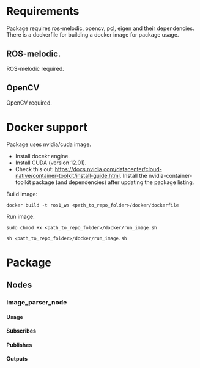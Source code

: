 # Requirements

Package requires ros-melodic, opencv, pcl, eigen and their dependencies. There is a dockerfile for building a docker image for package usage.

## ROS-melodic.

ROS-melodic required.

## OpenCV

OpenCV required.

# Docker support

Package uses nvidia/cuda image.
- Install docekr engine.
- Install CUDA (version 12.01).
- Check this out: https://docs.nvidia.com/datacenter/cloud-native/container-toolkit/install-guide.html. 
Install the nvidia-container-toolkit package (and dependencies) after updating the package listing.

Build image:

`docker build -t ros1_ws <path_to_repo_folder>/docker/dockerfile`

Run image:

`sudo chmod +x <path_to_repo_folder>/docker/run_image.sh`

`sh <path_to_repo_folder>/docker/run_image.sh`

# Package

## Nodes

### image_parser_node

#### Usage

#### Subscribes

#### Publishes

#### Outputs